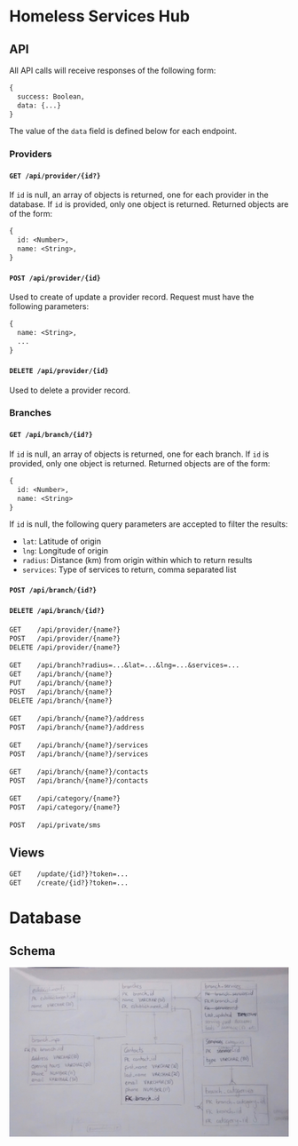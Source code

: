 # Homeless Services Hub

## API
All API calls will receive responses of the following form:
```
{
  success: Boolean,
  data: {...}
}
```
The value of the `data` field is defined below for each endpoint.

### Providers
#### `GET /api/provider/{id?}`
If `id` is null, an array of objects is returned, one for each provider in the database. If `id` is provided, only one object is returned. Returned objects are of the form:
```
{
  id: <Number>,
  name: <String>,
}
```

#### `POST /api/provider/{id}`
Used to create of update a provider record. Request must have the following parameters:
```
{
  name: <String>,
  ...
}
```

#### `DELETE /api/provider/{id}`
Used to delete a provider record.

### Branches
#### `GET /api/branch/{id?}`
If `id` is null, an array of objects is returned, one for each branch. If `id` is provided, only one object is returned. Returned objects are of the form:
```
{
  id: <Number>,
  name: <String>
}
```
If `id` is null, the following query parameters are accepted to filter the results:
* `lat`: Latitude of origin
* `lng`: Longitude of origin
* `radius`: Distance (km) from origin within which to return results
* `services`: Type of services to return, comma separated list

#### `POST /api/branch/{id?}`

#### `DELETE /api/branch/{id?}`

```
GET    /api/provider/{name?}
POST   /api/provider/{name?}
DELETE /api/provider/{name?}

GET    /api/branch?radius=...&lat=...&lng=...&services=...
GET    /api/branch/{name?}
PUT    /api/branch/{name?}
POST   /api/branch/{name?}
DELETE /api/branch/{name?}

GET    /api/branch/{name?}/address
POST   /api/branch/{name?}/address

GET    /api/branch/{name?}/services
POST   /api/branch/{name?}/services

GET    /api/branch/{name?}/contacts
POST   /api/branch/{name?}/contacts

GET    /api/category/{name?}
POST   /api/category/{name?}

POST   /api/private/sms
```

## Views
```
GET    /update/{id?}?token=...
GET    /create/{id?}?token=...
```

# Database
## Schema
![schema](./public/img/schema.jpeg)
